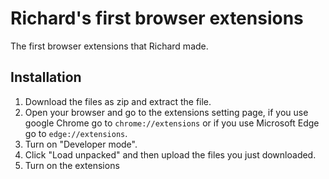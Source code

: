 # Richard's first browser extensions
The first browser extensions that Richard made.

## Installation
1. Download the files as zip and extract the file.
2. Open your browser and go to the extensions setting page, if you use google Chrome go to ````chrome://extensions````  or  if you use Microsoft Edge go to ````edge://extensions````.
3. Turn on "Developer mode".
4. Click "Load unpacked" and then upload the files you just downloaded.
5. Turn on the extensions
